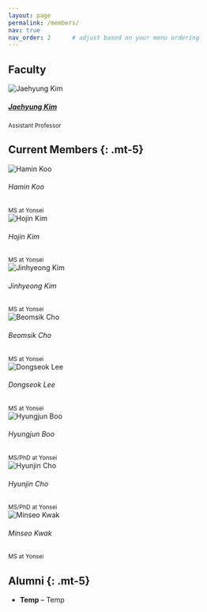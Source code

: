 ```yaml
---
layout: page
permalink: /members/
nav: true
nav_order: 2      # adjust based on your menu ordering
---
```


<!-- Faculty section -->
## Faculty

<div class="row row-cols-1 row-cols-sm-2 row-cols-md-3 row-cols-lg-4 row-cols-xl-5 g-4">
  <!-- Faculty member -->
  <div class="col text-center">
    <img src="/assets/img/jaehyungkim_profile.jpg"
         alt="Jaehyung Kim" class="img-fluid rounded mb-2">
    <h5 class="mb-0">
      <a href="https://sites.google.com/view/jaehyungkim"
         target="_blank" rel="noopener">Jaehyung Kim</a>
    </h5>
    <small class="text-muted">Assistant Professor</small>
  </div>
</div>

<!-- Current members section -->
## Current Members {: .mt-5}

<div class="row row-cols-1 row-cols-sm-2 row-cols-md-3 row-cols-lg-4 row-cols-xl-5 g-4">

  <!-- Hamin Koo -->
  <div class="col text-center">
    <img src="/assets/img/jaehyungkim_profile.jpg"
         alt="Hamin Koo" class="img-fluid rounded mb-2">
    <h6 class="mb-0">Hamin Koo</h6>
    <small class="text-muted">MS at Yonsei</small>
  </div>

  <!-- Hojin Kim -->
  <div class="col text-center">
    <img src="/assets/img/jaehyungkim_profile.jpg"
         alt="Hojin Kim" class="img-fluid rounded mb-2">
    <h6 class="mb-0">Hojin Kim</h6>
    <small class="text-muted">MS at Yonsei</small>
  </div>

  <!-- Jinhyeong Kim -->
  <div class="col text-center">
    <img src="/assets/img/jaehyungkim_profile.jpg"
         alt="Jinhyeong Kim" class="img-fluid rounded mb-2">
    <h6 class="mb-0">Jinhyeong Kim</h6>
    <small class="text-muted">MS at Yonsei</small>
  </div>

  <!-- Beomsik Cho -->
  <div class="col text-center">
    <img src="/assets/img/jaehyungkim_profile.jpg"
         alt="Beomsik Cho" class="img-fluid rounded mb-2">
    <h6 class="mb-0">Beomsik Cho</h6>
    <small class="text-muted">MS at Yonsei</small>
  </div>

  <!-- Dongseok Lee -->
  <div class="col text-center">
    <img src="/assets/img/jaehyungkim_profile.jpg"
         alt="Dongseok Lee" class="img-fluid rounded mb-2">
    <h6 class="mb-0">Dongseok Lee</h6>
    <small class="text-muted">MS at Yonsei</small>
  </div>

  <!-- Hyungjun Boo -->
  <div class="col text-center">
    <img src="/assets/img/jaehyungkim_profile.jpg"
         alt="Hyungjun Boo" class="img-fluid rounded mb-2">
    <h6 class="mb-0">Hyungjun Boo</h6>
    <small class="text-muted">MS/PhD at Yonsei</small>
  </div>

  <!-- Hyunjin Cho -->
  <div class="col text-center">
    <img src="/assets/img/jaehyungkim_profile.jpg"
         alt="Hyunjin Cho" class="img-fluid rounded mb-2">
    <h6 class="mb-0">Hyunjin Cho</h6>
    <small class="text-muted">MS/PhD at Yonsei</small>
  </div>

  <!-- Minseo Kwak -->
  <div class="col text-center">
    <img src="/assets/img/jaehyungkim_profile.jpg"
         alt="Minseo Kwak" class="img-fluid rounded mb-2">
    <h6 class="mb-0">Minseo Kwak</h6>
    <small class="text-muted">MS at Yonsei</small>
  </div>
</div>

<!-- Alumni section -->
## Alumni {: .mt-5}

<ul>
  <li><strong>Temp</strong> – Temp</li>
</ul>
